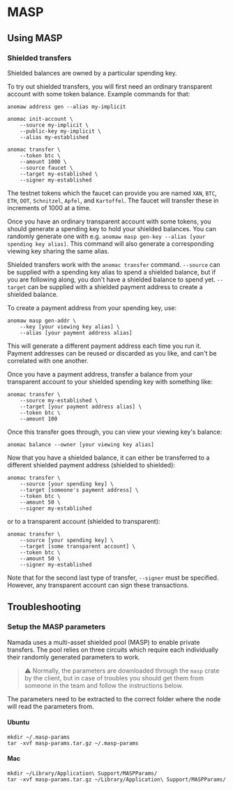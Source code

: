 # MASP

## Using MASP

### Shielded transfers

Shielded balances are owned by a particular spending key.

To try out shielded transfers, you will first need an ordinary
transparent account with some token balance. Example commands for that:

```shell
anomaw address gen --alias my-implicit

anomac init-account \
    --source my-implicit \
    --public-key my-implicit \
    --alias my-established

anomac transfer \
    --token btc \
    --amount 1000 \
    --source faucet \
    --target my-established \
    --signer my-established
```

The testnet tokens which the faucet can provide you are named `XAN`,
`BTC`, `ETH`, `DOT`, `Schnitzel`, `Apfel`, and `Kartoffel`. The faucet
will transfer these in increments of 1000 at a time.

Once you have an ordinary transparent account with some tokens, you
should generate a spending key to hold your shielded balances. You
can randomly generate one with e.g. `anomaw masp gen-key --alias [your spending key alias]`.
This command will also generate a corresponding viewing key sharing
the same alias.

Shielded transfers work with the `anomac transfer` command. `--source`
can be supplied with a spending key alias to spend a shielded balance, but
if you are following along, you don't have a shielded balance to spend yet.
`--target` can be supplied with a shielded payment address to create a shielded
balance.

To create a payment address from your spending key, use:

```shell
anomaw masp gen-addr \
    --key [your viewing key alias] \
    --alias [your payment address alias]
```

This will generate a different payment address each time you run it.
Payment addresses can be reused or discarded as you like, and can't be
correlated with one another.

Once you have a payment address, transfer a balance from your
transparent account to your shielded spending key with something like:

```shell
anomac transfer \
    --source my-established \
    --target [your payment address alias] \
    --token btc \
    --amount 100
```

Once this transfer goes through, you can view your viewing key's
balance:

```shell
anomac balance --owner [your viewing key alias]
```

Now that you have a shielded balance, it can either be transferred to a
different shielded payment address (shielded to shielded):

```shell
anomac transfer \
    --source [your spending key] \
    --target [someone's payment address] \
    --token btc \
    --amount 50 \
    --signer my-established
```

or to a transparent account (shielded to transparent):

```shell
anomac transfer \
    --source [your spending key] \
    --target [some transparent account] \
    --token btc \
    --amount 50 \
    --signer my-established
```

Note that for the second last type of transfer, `--signer` must be
specified. However, any transparent account can sign these transactions.

## Troubleshooting

### Setup the MASP parameters

Namada uses a multi-asset shielded pool (MASP) to enable private transfers. The pool relies on three circuits which require each individually their randomly generated parameters to work.

>⚠️ Normally, the parameters are downloaded through the `masp` crate by the client, but in case of troubles you should get them from someone in the team and follow the instructions below.

<!-- You can download the parameters with:
```bash
[command]
``` -->

The parameters need to be extracted to the correct folder where the node will read the parameters from.

#### Ubuntu

```shell
mkdir ~/.masp-params
tar -xvf masp-params.tar.gz ~/.masp-params
```

#### Mac

```shell
mkdir ~/Library/Application\ Support/MASPParams/
tar -xvf masp-params.tar.gz ~/Library/Application\ Support/MASPParams/
```
